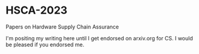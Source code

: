 # HSCA-2023
Papers on Hardware Supply Chain Assurance

I'm positing my writing here until I get endorsed on arxiv.org for CS. I would be pleased if you endorsed me. 
